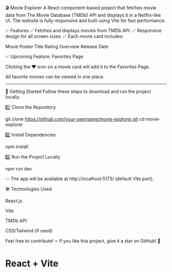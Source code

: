 🎬 Movie Explorer
A React component-based project that fetches movie data from The Movie Database (TMDb) API and displays it in a Netflix-like UI. The website is fully responsive and built using Vite for fast performance.

✨ Features
✅ Fetches and displays movies from TMDb API.
✅ Responsive design for all screen sizes.
✅ Each movie card includes:

Movie Poster
Title
Rating
Overview
Release Date


✅ Upcoming Feature: Favorites Page

Clicking the ❤️ icon on a movie card will add it to the Favorites Page.

All favorite movies can be viewed in one place.

------------------------------------------------------------------------------

🚀 Getting Started
Follow these steps to download and run the project locally:

1️⃣ Clone the Repository

git clone https://github.com/your-username/movie-explorer.git
cd movie-explorer

2️⃣ Install Dependencies

npm install

3️⃣ Run the Project Locally

npm run dev

-- The app will be available at http://localhost:5173/ (default Vite port).


🛠️ Technologies Used

React.js

Vite

TMDb API

CSS/Tailwind (if used)

Feel free to contribute! ⭐ If you like this project, give it a star on GitHub! 🚀

# React + Vite
